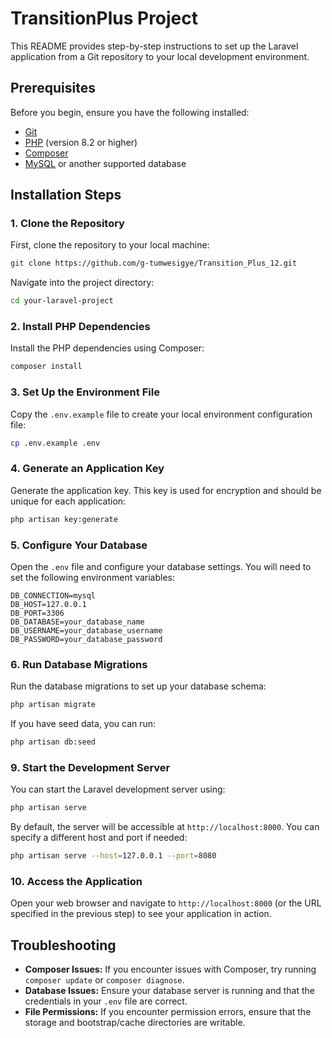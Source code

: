 # TransitionPlus Project

This README provides step-by-step instructions to set up the Laravel application from a Git repository to your local development environment.

## Prerequisites

Before you begin, ensure you have the following installed:

- [Git](https://git-scm.com/downloads)
- [PHP](https://www.php.net/downloads) (version 8.2 or higher)
- [Composer](https://getcomposer.org/download/)
- [MySQL](https://dev.mysql.com/downloads/) or another supported database

## Installation Steps

### 1. Clone the Repository

First, clone the repository to your local machine:

```bash
git clone https://github.com/g-tumwesigye/Transition_Plus_12.git
```

Navigate into the project directory:

```bash
cd your-laravel-project
```

### 2. Install PHP Dependencies

Install the PHP dependencies using Composer:

```bash
composer install
```

### 3. Set Up the Environment File

Copy the `.env.example` file to create your local environment configuration file:

```bash
cp .env.example .env
```

### 4. Generate an Application Key

Generate the application key. This key is used for encryption and should be unique for each application:

```bash
php artisan key:generate
```

### 5. Configure Your Database

Open the `.env` file and configure your database settings. You will need to set the following environment variables:

```plaintext
DB_CONNECTION=mysql
DB_HOST=127.0.0.1
DB_PORT=3306
DB_DATABASE=your_database_name
DB_USERNAME=your_database_username
DB_PASSWORD=your_database_password
```

### 6. Run Database Migrations

Run the database migrations to set up your database schema:

```bash
php artisan migrate
```

If you have seed data, you can run:

```bash
php artisan db:seed
```

### 9. Start the Development Server

You can start the Laravel development server using:

```bash
php artisan serve
```

By default, the server will be accessible at `http://localhost:8000`. You can specify a different host and port if needed:

```bash
php artisan serve --host=127.0.0.1 --port=8080
```

### 10. Access the Application

Open your web browser and navigate to `http://localhost:8000` (or the URL specified in the previous step) to see your application in action.

## Troubleshooting

- **Composer Issues:** If you encounter issues with Composer, try running `composer update` or `composer diagnose`.
- **Database Issues:** Ensure your database server is running and that the credentials in your `.env` file are correct.
- **File Permissions:** If you encounter permission errors, ensure that the storage and bootstrap/cache directories are writable.